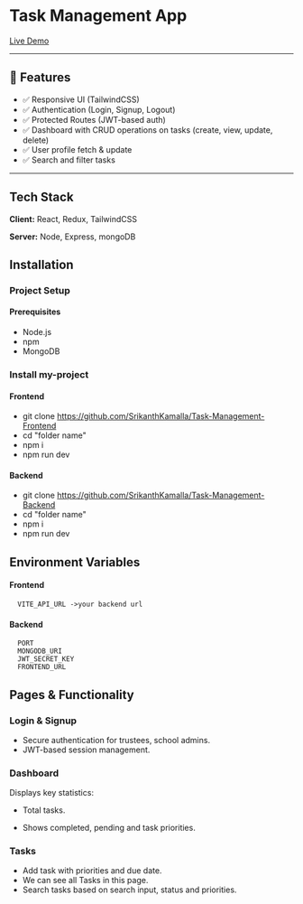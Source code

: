 
# Task Management App 
<a href="https://task-management-frontend-alpha-one.vercel.app/">Live Demo</a>

---

## 🚀 Features
- ✅ Responsive UI (TailwindCSS)
- ✅ Authentication (Login, Signup, Logout)
- ✅ Protected Routes (JWT-based auth)
- ✅ Dashboard with CRUD operations on tasks (create, view, update, delete)
- ✅ User profile fetch & update
- ✅ Search and filter tasks

---


## Tech Stack

**Client:** React, Redux, TailwindCSS

**Server:** Node, Express, mongoDB



## Installation

### Project Setup

#### Prerequisites
- Node.js
- npm 
- MongoDB

### Install my-project
#### Frontend
  - git clone https://github.com/SrikanthKamalla/Task-Management-Frontend
  - cd "folder name"
  - npm i
  - npm run dev

#### Backend
 - git clone https://github.com/SrikanthKamalla/Task-Management-Backend
  - cd "folder name"
  - npm i
  - npm run dev


## Environment Variables
#### Frontend
```
  VITE_API_URL ->your backend url 
```
#### Backend
```
  PORT
  MONGODB_URI
  JWT_SECRET_KEY
  FRONTEND_URL
```

## Pages & Functionality
### Login & Signup

- Secure authentication for trustees, school admins.
- JWT-based session management.

### Dashboard

Displays key statistics:

- Total tasks.

- Shows completed, pending and task priorities.


### Tasks

- Add task with priorities and due date.
- We can see all Tasks in this page.
- Search tasks based on search input, status and priorities.
